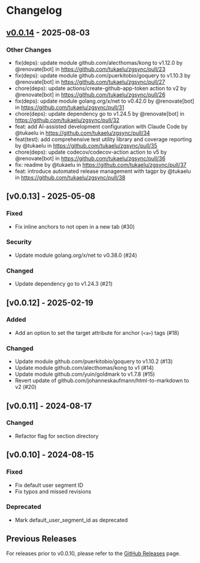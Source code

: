 # Changelog

## [v0.0.14](https://github.com/tukaelu/zgsync/compare/v0.0.13...v0.0.14) - 2025-08-03
### Other Changes
- fix(deps): update module github.com/alecthomas/kong to v1.12.0 by @renovate[bot] in https://github.com/tukaelu/zgsync/pull/23
- fix(deps): update module github.com/puerkitobio/goquery to v1.10.3 by @renovate[bot] in https://github.com/tukaelu/zgsync/pull/27
- chore(deps): update actions/create-github-app-token action to v2 by @renovate[bot] in https://github.com/tukaelu/zgsync/pull/26
- fix(deps): update module golang.org/x/net to v0.42.0 by @renovate[bot] in https://github.com/tukaelu/zgsync/pull/31
- chore(deps): update dependency go to v1.24.5 by @renovate[bot] in https://github.com/tukaelu/zgsync/pull/32
- feat: add AI-assisted development configuration with Claude Code by @tukaelu in https://github.com/tukaelu/zgsync/pull/34
- feat(test): add comprehensive test utility library and coverage reporting by @tukaelu in https://github.com/tukaelu/zgsync/pull/35
- chore(deps): update codecov/codecov-action action to v5 by @renovate[bot] in https://github.com/tukaelu/zgsync/pull/36
- fix: readme by @tukaelu in https://github.com/tukaelu/zgsync/pull/37
- feat: introduce automated release management with tagpr by @tukaelu in https://github.com/tukaelu/zgsync/pull/38

## [v0.0.13] - 2025-05-08
### Fixed
- Fix inline anchors to not open in a new tab (#30)
### Security
- Update module golang.org/x/net to v0.38.0 (#24)
### Changed
- Update dependency go to v1.24.3 (#21)

## [v0.0.12] - 2025-02-19
### Added
- Add an option to set the target attribute for anchor (`<a>`) tags (#18)
### Changed
- Update module github.com/puerkitobio/goquery to v1.10.2 (#13)
- Update module github.com/alecthomas/kong to v1 (#14)
- Update module github.com/yuin/goldmark to v1.7.8 (#15)
- Revert update of github.com/johanneskaufmann/html-to-markdown to v2 (#20)

## [v0.0.11] - 2024-08-17
### Changed
- Refactor flag for section directory

## [v0.0.10] - 2024-08-15
### Fixed
- Fix default user segment ID
- Fix typos and missed revisions
### Deprecated
- Mark default_user_segment_id as deprecated

## Previous Releases
For releases prior to v0.0.10, please refer to the [GitHub Releases](https://github.com/tukaelu/zgsync/releases) page.
